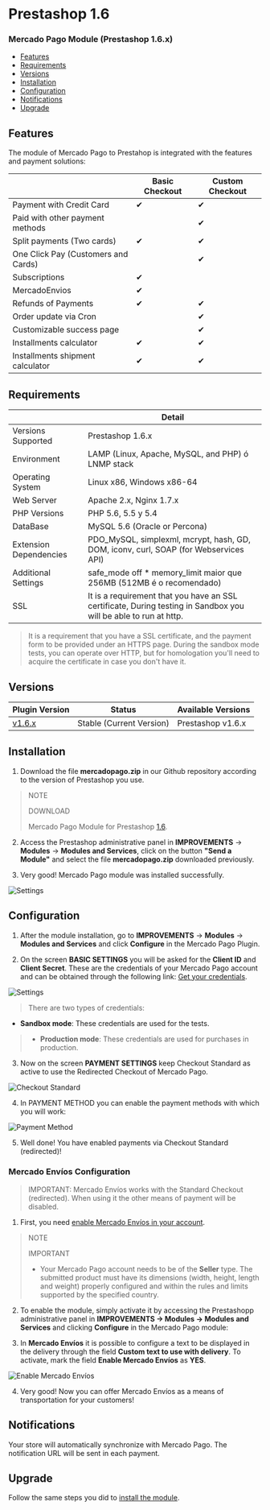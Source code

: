 # Prestashop 1.6


### Mercado Pago Module (Prestashop 1.6.x)

* [Features](#bookmark_Features)
* [Requirements](#bookmark_Requirements)
* [Versions](#bookmark_Versions)
* [Installation](#bookmark_Installation)
* [Configuration](#bookmark_Configuration)
* [Notifications](#bookmark_Notifications)
* [Upgrade](#bookmark_Upgrade)

## Features

The module of Mercado Pago to Prestahop is integrated with the features and payment solutions:

|                                     	| Basic Checkout 	| Custom Checkout 	|
|-------------------------------------	|----------------	|-----------------	|
| Payment with Credit Card            	| ✔              	| ✔               	|
| Paid with other payment methods     	|                	| ✔               	|
| Split payments (Two cards)          	| ✔              	| ✔               	|
| One Click Pay (Customers and Cards) 	|                	| ✔               	|
| Subscriptions                       	| ✔              	|                 	|
| MercadoEnvios                       	| ✔              	|                 	|
| Refunds of Payments                 	| ✔              	| ✔               	|
| Order update via Cron               	|                	| ✔               	|
| Customizable success page           	|                	| ✔               	|
| Installments calculator             	| ✔              	| ✔               	|
| Installments shipment calculator    	| ✔              	| ✔               	|


## Requirements

|                            | Detail                                                                                         |
|----------------------------|------------------------------------------------------------------------------------------------|
| Versions Supported         | Prestashop 1.6.x                                                                      |
| Environment                | LAMP (Linux, Apache, MySQL, and PHP) ó LNMP stack                                              |
| Operating System           | Linux x86, Windows x86-64                                                                      |
| Web Server                 | Apache 2.x,  Nginx 1.7.x                                                                       |
| PHP Versions               | PHP 5.6, 5.5 y 5.4                                                                             |
| DataBase                   | MySQL 5.6 (Oracle or Percona)                                                                  |
| Extension Dependencies     | PDO_MySQL, simplexml, mcrypt, hash, GD, DOM, iconv, curl, SOAP (for Webservices API)           |
| Additional Settings        | safe_mode off * memory_limit maior que 256MB (512MB é o recomendado)                           |
| SSL                        | It is a requirement that you have an SSL certificate, During testing in Sandbox you will be able to run at http.|
 
>It is a requirement that you have a SSL certificate, and the payment form to be provided under an HTTPS page.
During the sandbox mode tests, you can operate over HTTP, but for homologation you'll need to acquire the certificate in case you don't have it.


## Versions

| Plugin Version                                             | Status                   |Available Versions |
|------------------------------------------------------------|--------------------------|-------------------|
| [v1.6.x](https://github.com/mercadopago/cart-prestashop-6/)| Stable (Current Version) | Prestashop v1.6.x   |


## Installation

1) Download the file **mercadopago.zip** in our Github repository according to the version of Prestashop you use.

> NOTE
>
> DOWNLOAD
>
> Mercado Pago Module for Prestashop [1.6](https://github.com/mercadopago/cart-prestashop-6/blob/master/mercadopago.zip).

2) Access the Prestashop administrative panel in **IMPROVEMENTS** -> **Modules** -> **Modules and Services**, click on the button **"Send a Module"** and select the file **mercadopago.zip** downloaded previously.

3) Very good! Mercado Pago module was installed successfully.

![Settings](/images/prestashop/prestashop_select_mp_file.gif)


## Configuration

1) After the module installation, go to **IMPROVEMENTS** -> **Modules** -> **Modules and Services** and click **Configure** in the Mercado Pago Plugin.

2) On the screen **BASIC SETTINGS** you will be asked for the  **Client ID** and **Client Secret**. These are the credentials of your Mercado Pago account and can be obtained through the following link: [Get your credentials](https://www.mercadopago.com/mla/account/credentials?type=basic).

![Settings](/images/prestashop/prestashop_credentials_configuration.gif)

> There are two types of credentials:
* **Sandbox mode**: These credentials are used for the tests.
> * **Production mode**: These credentials are used for purchases in production.

3) Now on the screen **PAYMENT SETTINGS** keep Checkout Standard as active to use the Redirected Checkout of Mercado Pago.

![Checkout Standard](/images/prestashop/prestashop_checkout_standard.png)

4) In PAYMENT METHOD you can enable the payment methods with which you will work:

![Payment Method](/images/prestashop/prestashop_payment_method.png)

5) Well done! You have enabled payments via Checkout Standard (redirected)!

### Mercado Envíos Configuration

> IMPORTANT: Mercado Envíos works with the Standard Checkout (redirected). When using it the other means of payment will be disabled.

1) First, you need [enable Mercado Envíos in your account](http://shipping.mercadopago.com.ar/optin/doOptin).

> NOTE
>
> IMPORTANT
> * Your Mercado Pago account needs to be of the **Seller** type.
>The submitted product must have its dimensions (width, height, length and weight) properly configured and within the rules and limits supported by the specified country.

2) To enable the module, simply activate it by accessing the Prestashopp administrative panel in **IMPROVEMENTS -> Modules -> Modules and Services** and clicking **Configure** in the Mercado Pago module:

3) In **Mercado Envíos** it is possible to configure a text to be displayed in the delivery through the field **Custom text to use with delivery**. To activate, mark the field **Enable Mercado Envíos** as **YES**.

![Enable Mercado Envíos](/images/prestashop/prestashop_mercado_envios.png)

4) Very good! Now you can offer Mercado Envíos as a means of transportation for your customers!


## Notifications

Your store will automatically synchronize with Mercado Pago. The notification URL will be sent in each payment.


## Upgrade

Follow the same steps you did to [install the module](#bookmark_Installation).
